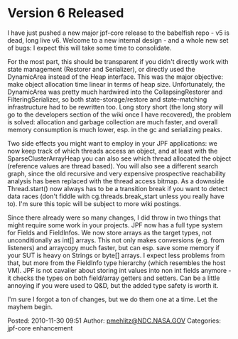 # Version 6 Released 
I have just pushed a new major jpf-core release to the babelfish repo - v5 is dead, long live v6. Welcome to a new internal design - and a whole new set of bugs: I expect this will take some time to consolidate.

For the most part, this should be transparent if you didn't directly work with state management (Restorer and Serializer), or directly used the DynamicArea instead of the Heap interface. This was the major objective: make object allocation time linear in terms of heap size. Unfortunately, the DynamicArea was pretty much hardwired into the CollapsingRestorer and FilteringSerializer, so both state-storage/restore and state-matching infrastructure had to be rewritten too. Long story short (the long story will go to the developers section of the wiki once I have recovered), the problem is solved: allocation and garbage collection are much faster, and overall memory consumption is much lower, esp. in the gc and serializing peaks.

Two side effects you might want to employ in your JPF applications: we now keep track of which threads access an object, and at least with the SparseClusterArrayHeap you can also see which thread allocated the object (reference values are thread based). You will also see a different search graph, since the old recursive and very expensive prospective reachability analysis has been replaced with the thread access bitmap. As a downside Thread.start() now always has to be a transition break if you want to detect data races (don't fiddle with cg.threads.break_start unless you really have to). I'm sure this topic will be subject to more wiki postings.

Since there already were so many changes, I did throw in two things that might require some work in your projects. JPF now has a full type system for Fields and FieldInfos. We now store arrays as the target types, not unconditionally as int[] arrays. This not only makes conversions (e.g. from listeners) and arraycopy much faster, but can esp. save some memory if your SUT is heavy on Strings or byte[] arrays. I expect less problems from that, but more from the FieldInfo type hierarchy (which resembles the host VM). JPF is not cavalier about storing int values into non int fields anymore - it checks the types on both field/array getters and setters. Can be a little annoying if you were used to Q&D, but the added type safety is worth it.

I'm sure I forgot a ton of changes, but we do them one at a time. Let the mayhem begin.

Posted: 2010-11-30 09:51
Author: pmehlitz@NDC.NASA.GOV
Categories: jpf-core enhancement
